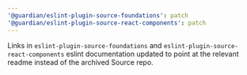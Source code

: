 ```yaml
---
'@guardian/eslint-plugin-source-foundations': patch
'@guardian/eslint-plugin-source-react-components': patch
---
```


Links in `eslint-plugin-source-foundations` and `eslint-plugin-source-react-components` eslint documentation updated to point at the relevant readme instead of the archived Source repo.
